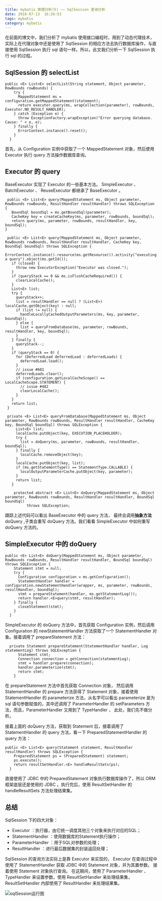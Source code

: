 ```yaml
---
title: mybatis 原理分析(5) —— SqlSession 查询分析
date: 2018-07-13  16:26:53
tags: mybatis
category: mybatis
---
```


在前面的博文中，我们分析了 mybatis 使用接口编程时，用到了动态代理技术，实际上在代理对象中还是使用了 SqlSession 的相应方法去执行数据库操作，与直接使用 SqlSession 执行 sql 语句一样。所以，此文我们分析一下 SqlSession 执行 sql 的过程。

## SqlSession 的 selectList
    public <E> List<E> selectList(String statement, Object parameter, RowBounds rowBounds) {
        try {
          MappedStatement ms = configuration.getMappedStatement(statement);
          return executor.query(ms, wrapCollection(parameter), rowBounds, Executor.NO_RESULT_HANDLER);
        } catch (Exception e) {
          throw ExceptionFactory.wrapException("Error querying database.  Cause: " + e, e);
        } finally {
          ErrorContext.instance().reset();
        }
      }
首先，从 Configuration 实例中获取了一个 MappedStatement 对象，然后使用 Executor 执行 query 方法操作数据库查询。


## Executor 的 query
BaseExecutor 实现了 Executor 的一些基本方法。 SimpleExecutor 、 BatchExecutor 、 ReuseExecutor 都继承了 BaseExecutor 。

     public <E> List<E> query(MappedStatement ms, Object parameter, RowBounds rowBounds, ResultHandler resultHandler) throws SQLException {
       BoundSql boundSql = ms.getBoundSql(parameter);
       CacheKey key = createCacheKey(ms, parameter, rowBounds, boundSql);
       return query(ms, parameter, rowBounds, resultHandler, key, boundSql);
    }

     public <E> List<E> query(MappedStatement ms, Object parameter, RowBounds rowBounds, ResultHandler resultHandler, CacheKey key, BoundSql boundSql) throws SQLException {
       ErrorContext.instance().resource(ms.getResource()).activity("executing a query").object(ms.getId());
       if (closed) {
         throw new ExecutorException("Executor was closed.");
       }
       if (queryStack == 0 && ms.isFlushCacheRequired()) {
         clearLocalCache();
       }
       List<E> list;
       try {
         queryStack++;
         list = resultHandler == null ? (List<E>) localCache.getObject(key) : null;
         if (list != null) {
           handleLocallyCachedOutputParameters(ms, key, parameter, boundSql);
         } else {
           list = queryFromDatabase(ms, parameter, rowBounds, resultHandler, key, boundSql);
         }
       } finally {
         queryStack--;
       }
       if (queryStack == 0) {
         for (DeferredLoad deferredLoad : deferredLoads) {
           deferredLoad.load();
         }
         // issue #601
         deferredLoads.clear();
         if (configuration.getLocalCacheScope() == LocalCacheScope.STATEMENT) {
           // issue #482
           clearLocalCache();
         }
       }
       return list;
     }

     private <E> List<E> queryFromDatabase(MappedStatement ms, Object parameter, RowBounds rowBounds, ResultHandler resultHandler, CacheKey key, BoundSql boundSql) throws SQLException {
         List<E> list;
         localCache.putObject(key, EXECUTION_PLACEHOLDER);
         try {
           list = doQuery(ms, parameter, rowBounds, resultHandler, boundSql);
         } finally {
           localCache.removeObject(key);
         }
         localCache.putObject(key, list);
         if (ms.getStatementType() == StatementType.CALLABLE) {
           localOutputParameterCache.putObject(key, parameter);
         }
         return list;
       }

        protected abstract <E> List<E> doQuery(MappedStatement ms, Object parameter, RowBounds rowBounds, ResultHandler resultHandler, BoundSql boundSql)
              throws SQLException;
跟踪上述代码可以看出 BaseExecutor 中的 query 方法， 最终会调用**抽象方法** doQuery ,子类会重写 doQuery 方法。我们看看 SimpleExecutor 中如何重写 doQuery 方法的。

## SimpleExecutor 中的 doQuery
    public <E> List<E> doQuery(MappedStatement ms, Object parameter, RowBounds rowBounds, ResultHandler resultHandler, BoundSql boundSql) throws SQLException {
        Statement stmt = null;
        try {
          Configuration configuration = ms.getConfiguration();
          StatementHandler handler = configuration.newStatementHandler(wrapper, ms, parameter, rowBounds, resultHandler, boundSql);
          stmt = prepareStatement(handler, ms.getStatementLog());
          return handler.<E>query(stmt, resultHandler);
        } finally {
          closeStatement(stmt);
        }
      }   
SimpleExecutor 的 doQuery 方法中，首先获取 Configuration 实例，然后调用 Configuration 的 newStatementHandler 方法获取了一个 StatementHandler 对象。接着调用了 prepareStatement 方法： 

      private Statement prepareStatement(StatementHandler handler, Log statementLog) throws SQLException {
          Statement stmt;
          Connection connection = getConnection(statementLog);
          stmt = handler.prepare(connection);
          handler.parameterize(stmt);
          return stmt;
        } 
在 prepareStatement 方法中首先获取 Connection 对象， 然后调用 StatementHandler 的 prepare 方法获得了 Statement 对象，接着使用 StatementHandler 的 parameterize 方法，从名字可以看出 parameterize 是为 sql 语句参数赋值的，其中还调用了 ParameterHandler 的 setParameters 方法，而且，ParameterHandler 又用到了 TypeHandler ， 此处，我们先不做分析。

接着上面的 doQuery 方法，获取到 Statement 后，接着调用了 StatementHandler 的 query 方法，看一下 PreparedStatementHandler 的 query 方法：
    
    public <E> List<E> query(Statement statement, ResultHandler resultHandler) throws SQLException {
        PreparedStatement ps = (PreparedStatement) statement;
        ps.execute();
        return resultSetHandler.<E> handleResultSets(ps);
      }
直接使用了 JDBC 中的 PreparedStatement 对象执行数据库操作了，所以 ORM框架底层还是使用的 JDBC 。执行完后，使用 ResultSetHandler 的 handleResultSets 方法处理结果集。


## 总结
SqlSession 下的四大对象：

+ Executor ：执行器，由它统一调度其他三个对象来执行对应的SQL；
+ StatementHandler ：使用数据库的Statement执行操作；
+ ParameterHandler ：用于SQL对参数的处理；
+ ResultHandler ：进行最后数据集的封装返回处理；

SqlSession 的查询方法实际上是靠 Executor 来实现的， Executor 在查询过程中使用了 StatementHandler 获取 JDBC 中的 Statement 对象，并为其置参数。 接着使用 Statement 对象执行查询。 在这期间，使用了 ParameterHandler 、 TypeHandler 来设置参数，使用 ResultSetHandler 来处理结果集， ResultSetHandler 内部使用了 ResultHandler 来处理结果集。

![sqlSession运行图](/pics/sqlSession运行图.png)